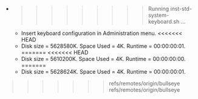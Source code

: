 * >>>>>>>>> Running inst-std-system-keyboard.sh ...
  * Insert keyboard configuration in Administration menu.
<<<<<<< HEAD
  * Disk size = 5628580K. Space Used = 4K. Runtime = 00:00:00:01.
=======
<<<<<<< HEAD
  * Disk size = 5610200K. Space Used = 4K. Runtime = 00:00:00:00.
=======
  * Disk size = 5628624K. Space Used = 4K. Runtime = 00:00:00:01.
>>>>>>> refs/remotes/origin/bullseye
>>>>>>> refs/remotes/origin/bullseye
